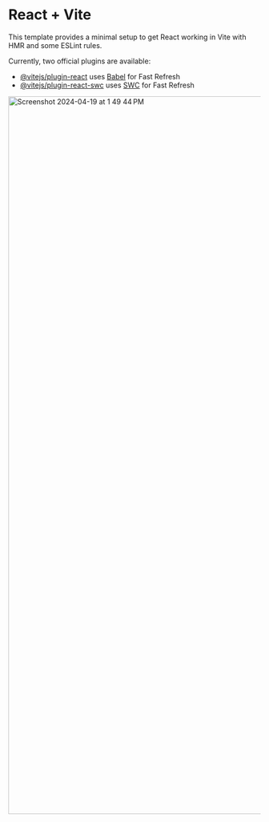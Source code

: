 # React + Vite

This template provides a minimal setup to get React working in Vite with HMR and some ESLint rules.

Currently, two official plugins are available:

- [@vitejs/plugin-react](https://github.com/vitejs/vite-plugin-react/blob/main/packages/plugin-react/README.md) uses [Babel](https://babeljs.io/) for Fast Refresh
- [@vitejs/plugin-react-swc](https://github.com/vitejs/vite-plugin-react-swc) uses [SWC](https://swc.rs/) for Fast Refresh

<img width="1432" alt="Screenshot 2024-04-19 at 1 49 44 PM" src="https://github.com/matthewcho399/ResumeBuilder/assets/73924624/af80773c-fab8-4b87-8c7f-2b7efab97962">
